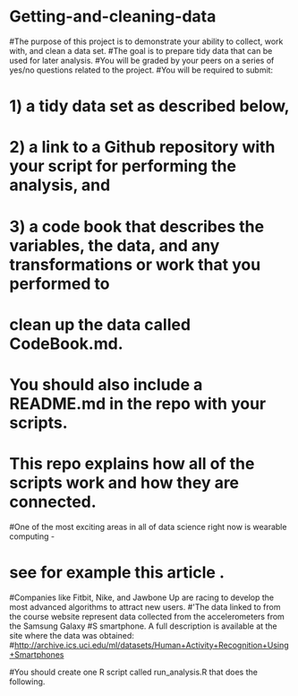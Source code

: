 # Getting-and-cleaning-data
#The purpose of this project is to demonstrate your ability to collect, work with, and clean a data set. 
#The goal is to prepare tidy data that can be used for later analysis. 
#You will be graded by your peers on a series of yes/no questions related to the project. 
#You will be required to submit: 
# 1) a tidy data set as described below, 
# 2) a link to a Github repository with your script for performing the analysis, and 
# 3) a code book that describes the variables, the data, and any transformations or work that you performed to 
# clean up the data called CodeBook.md. 
# You should also include a README.md in the repo with your scripts. 
# This repo explains how all of the scripts work and how they are connected.

#One of the most exciting areas in all of data science right now is wearable computing - 
#  see for example this article . 
#Companies like Fitbit, Nike, and Jawbone Up are racing to develop the most advanced algorithms to attract new users. 
#'The data linked to from the course website represent data collected from the accelerometers from the Samsung Galaxy 
#S smartphone. A full description is available at the site where the data was obtained:
#http://archive.ics.uci.edu/ml/datasets/Human+Activity+Recognition+Using+Smartphones 


#You should create one R script called run_analysis.R that does the following. 
